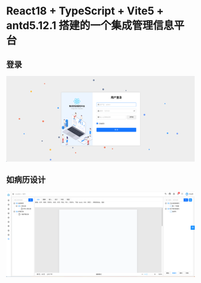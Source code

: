 # React18 + TypeScript + Vite5 + antd5.12.1 搭建的一个集成管理信息平台

## 登录
![login.png](login.png)
## 如病历设计
![emr.png](emr.png)
